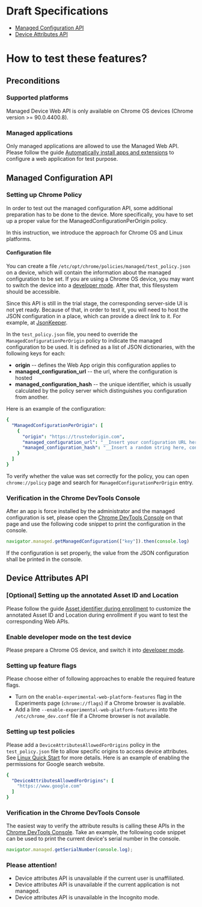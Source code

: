 # Draft Specifications

* [Managed Configuration API](https://wicg.github.io/WebApiDevice/managed_config)
* [Device Attributes API](https://wicg.github.io/WebApiDevice/device_attributes/)

# How to test these features?

## Preconditions
### Supported platforms
Managed Device Web API is only available on Chrome OS devices (Chrome version >= 90.0.4400.8).

### Managed applications
Only managed applications are allowed to use the Managed Web API. Please follow the guide [Automatically install apps and extensions](https://support.google.com/chrome/a/answer/6306504) to configure a web application for test purpose.

## Managed Configuration API
### Setting up Chrome Policy
In order to test out the managed configuration API, some additional preparation has to be done to the device. More specifically, you have to set up a proper value for the ManagedConfigurationPerOrigin policy.

In this instruction, we introduce the approach for Chrome OS and Linux platforms.

#### Configuration file
You can create a file `/etc/opt/chrome/policies/managed/test_policy.json` on a device, which will contain the information about the managed configuration to be set.
If you are using a Chrome OS device, you may want to switch the device into a [developer mode](https://chromium.googlesource.com/chromiumos/docs/+/HEAD/developer_mode.md#dev-mode). After that, this filesystem should be accessible.

Since this API is still in the trial stage, the corresponding server-side UI is not yet ready. Because of that, in order to test it, you will need to host the JSON  configuration in a place, which can provide a direct link to it. For example, at [JsonKeeper](https://jsonkeeper.com/).

In the `test_policy.json` file, you need to override the `ManagedConfigurationPerOrigin` policy to indicate the managed configuration to be used. It is defined as a list of JSON dictionaries, with the following keys for each:
* __origin__ -- defines the Web App origin this configuration applies to
* __managed_configuration_url__ -- the url, where the configuration is hosted
* __managed_configuration_hash__ -- the unique identifier, which is usually calculated by the policy server which distinguishes you configuration from another.

Here is an example of the configuration:

```yaml
{
  "ManagedConfigurationPerOrigin": [
    {
      "origin": "https://trustedorigin.com",
      "managed_configuration_url": "__Insert your configuration URL here__",
      "managed_configuration_hash": "__Insert a random string here, configuration URL, for example__"
    }
  ]
}
```

To verify whether the value was set correctly for the policy, you can open `chrome://policy` page and search for `ManagedConfigurationPerOrigin` entry.

### Verification in the Chrome DevTools Console

After an app is force installed by the administrator and the managed configuration is set, please open the [Chrome DevTools Console](https://developers.google.com/web/tools/chrome-devtools/console) on that page and use the following code snippet to print the configuration in the console.
```javascript
navigator.managed.getManagedConfiguration(["key"]).then(console.log)
```

If the configuration is set properly, the value from the JSON configuration shall be printed in the console. 

## Device Attributes API
### [Optional] Setting up the annotated Asset ID and Location
Please follow the guide [Asset identifier during enrollment](https://support.google.com/chrome/a/answer/2657289?hl=en#allow_to_update_device_attribute) to customize the annotated Asset ID and Location during enrollment if you want to test the corresponding Web APIs.

### Enable developer mode on the test device
Please prepare a Chrome OS device, and switch it into [developer mode](https://chromium.googlesource.com/chromiumos/docs/+/HEAD/developer_mode.md#dev-mode).

### Setting up feature flags
Please choose either of following approaches to enable the required feature flags.
* Turn on the `enable-experimental-web-platform-features` flag in the Experiments page (`chrome://flags`) if a Chrome browser is available.
* Add a line `--enable-experimental-web-platform-features` into the `/etc/chrome_dev.conf` file if a Chrome browser is not available.

### Setting up test policies
Please add a `DeviceAttributesAllowedForOrigins` policy in the `test_policy.json` file to allow specific origins to access device attributes. See [Linux Quick Start](https://www.chromium.org/administrators/linux-quick-start) for more details. Here is an example of enabling the permissions for Google search website.

```yaml
{
  "DeviceAttributesAllowedForOrigins": [
    "https://www.google.com"
  ]
}
```

### Verification in the Chrome DevTools Console
The easiest way to verify the attribute results is calling these APIs in the [Chrome DevTools Console](https://developers.google.com/web/tools/chrome-devtools/console). Take an example, the following code snippet can be used to print the current device's serial number in the console.
```javascript
navigator.managed.getSerialNumber(console.log);
```

### Please attention!
* Device attributes API is unavailable if the current user is unaffiliated.
* Device attributes API is unavailable if the current application is not managed.
* Device attributes API is unavailable in the Incognito mode.
